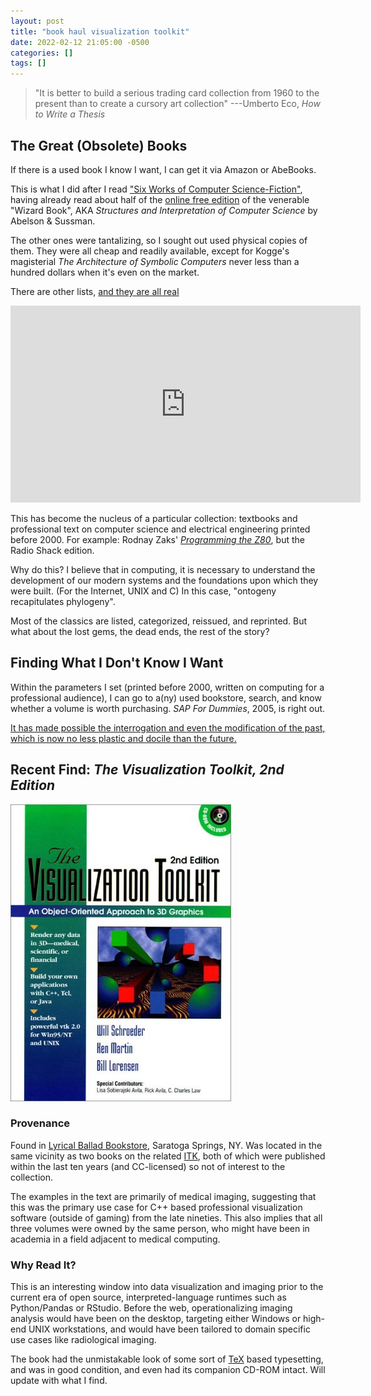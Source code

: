 ```yaml
---
layout: post
title: "book haul visualization toolkit"
date: 2022-02-12 21:05:00 -0500
categories: []
tags: []
---
```


> "It is better to build a serious trading card collection from 1960 to the present than to create a cursory art collection"
> ---Umberto Eco, _How to Write a Thesis_

## The Great (Obsolete) Books

If there is a used book I know I want, I can get it via Amazon or AbeBooks.

This is what I did after I read ["Six Works of Computer Science-Fiction"](http://blog.fogus.me/2015/04/27/six-works-of-computer-science-fiction/), having already read about half of the [online free edition](https://sarabander.github.io/sicp/) of the venerable "Wizard Book", AKA _Structures and Interpretation of Computer Science_ by Abelson & Sussman.

The other ones were tantalizing, so I sought out used physical copies of them. They were all cheap and readily available, except for Kogge's magisterial _The Architecture of Symbolic Computers_ never less than a hundred dollars when it's even on the market.

There are other lists, [and they are all real](https://retrocomputing.stackexchange.com/q/10997)

<iframe width="560" height="315" src="https://www.youtube.com/embed/4U9MI0u2VIE" title="YouTube video player" frameborder="0" allow="accelerometer; autoplay; clipboard-write; encrypted-media; gyroscope; picture-in-picture" allowfullscreen></iframe>

This has become the nucleus of a particular collection: textbooks and professional text on computer science and electrical engineering printed before 2000. For example: Rodnay Zaks' [_Programming the Z80_](https://archive.org/details/Programming_the_Z-80_2nd_Edition_1980_Rodnay_Zaks), but the Radio Shack edition.

Why do this? I believe that in computing, it is necessary to understand the development of our modern systems and the foundations upon which they were built. (For the Internet, UNIX and C) In this case, "ontogeny recapitulates phylogeny".

Most of the classics are listed, categorized, reissued, and reprinted. But what about the lost gems, the dead ends, the rest of the story?

## Finding What I Don't Know I Want

Within the parameters I set (printed before 2000, written on computing for a professional audience), I can go to a(ny) used bookstore, search, and know whether a volume is worth purchasing. _SAP For Dummies_, 2005, is right out.

[It has made possible the interrogation and even the modification of the past, which is now no less plastic and docile than the future.](http://coldbacon.com/writing/borges-tlon.html)

## Recent Find: _The Visualization Toolkit, 2nd Edition_

![The Visualization Toolkit, 2nd Edition](/assets/images/visualization_toolkit.jpg)

### Provenance

Found in [Lyrical Ballad Bookstore](https://www.facebook.com/Lyrical-Ballad-Bookstore-157339480976029/), Saratoga Springs, NY. Was located in the same vicinity as two books on the related [ITK](http://www.itk.org), both of which were published within the last ten years (and CC-licensed) so not of interest to the collection.

The examples in the text are primarily of medical imaging, suggesting that this was the primary use case for C\+\+ based professional visualization software (outside of gaming) from the late nineties. This also implies that all three volumes were owned by the same person, who might have been in academia in a field adjacent to medical computing.

### Why Read It?

This is an interesting window into data visualization and imaging prior to the current era of open source, interpreted-language runtimes such as Python/Pandas or RStudio. Before the web, operationalizing imaging analysis would have been on the desktop, targeting either Windows or high-end UNIX workstations, and would have been tailored to domain specific use cases like radiological imaging.

The book had the unmistakable look of some sort of [TeX](https://tug.org) based typesetting, and was in good condition, and even had its companion CD-ROM intact. Will update with what I find.
